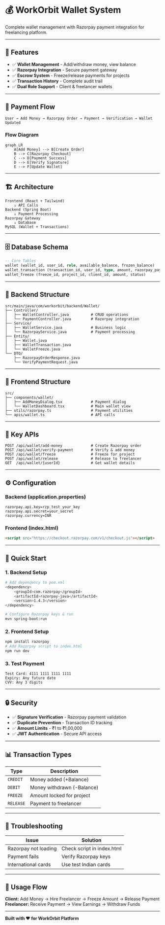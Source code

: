# 💰 **WorkOrbit Wallet System**

Complete wallet management with Razorpay payment integration for freelancing platform.

---

## 🚀 **Features**

- ✅ **Wallet Management** - Add/withdraw money, view balance
- ✅ **Razorpay Integration** - Secure payment gateway
- ✅ **Escrow System** - Freeze/release payments for projects
- ✅ **Transaction History** - Complete audit trail
- ✅ **Dual Role Support** - Client & freelancer wallets

---

## 🔄 **Payment Flow**

```
User → Add Money → Razorpay Order → Payment → Verification → Wallet Updated
```

### **Flow Diagram**
```mermaid
graph LR
    A[Add Money] --> B[Create Order]
    B --> C[Razorpay Checkout]
    C --> D[Payment Success]
    D --> E[Verify Signature]
    E --> F[Update Wallet]
```

---

## 🏗️ **Architecture**

```
Frontend (React + Tailwind)
    ↓ API Calls
Backend (Spring Boot)
    ↓ Payment Processing
Razorpay Gateway
    ↓ Database
MySQL (Wallet + Transactions)
```

---

## 🗄️ **Database Schema**

```sql
-- Core Tables
wallet (wallet_id, user_id, role, available_balance, frozen_balance)
wallet_transaction (transaction_id, user_id, type, amount, razorpay_payment_id)
wallet_freeze (freeze_id, project_id, client_id, amount, status)
```

---

## 🔧 **Backend Structure**

```
src/main/java/com/workorbit/backend/Wallet/
├── Controller/
│   ├── WalletController.java          # CRUD operations
│   └── PaymentController.java         # Razorpay integration
├── Service/
│   ├── WalletService.java             # Business logic
│   └── RazorpayService.java           # Payment processing
├── Entity/
│   ├── Wallet.java
│   ├── WalletTransaction.java
│   └── WalletFreeze.java
└── DTO/
    ├── RazorpayOrderResponse.java
    └── VerifyPaymentRequest.java
```

---

## 🎨 **Frontend Structure**

```
src/
├── components/wallet/
│   ├── AddMoneyDialog.tsx             # Payment dialog
│   └── WalletDashboard.tsx            # Main wallet view
├── utils/razorpay.ts                  # Payment utilities
└── apis/wallet.ts                     # API calls
```

---

## 📡 **Key APIs**

```http
POST /api/wallet/add-money             # Create Razorpay order
POST /api/wallet/verify-payment        # Verify & add money
POST /api/wallet/freeze                # Freeze for project
POST /api/wallet/release               # Release to freelancer
GET  /api/wallet/{userId}              # Get wallet details
```

---

## ⚙️ **Configuration**

### **Backend (application.properties)**
```properties
razorpay.api.key=rzp_test_your_key
razorpay.api.secret=your_secret
razorpay.currency=INR
```

### **Frontend (index.html)**
```html
<script src="https://checkout.razorpay.com/v1/checkout.js"></script>
```

---

## 🚀 **Quick Start**

### **1. Backend Setup**
```bash
# Add dependency to pom.xml
<dependency>
    <groupId>com.razorpay</groupId>
    <artifactId>razorpay-java</artifactId>
    <version>1.4.3</version>
</dependency>

# Configure Razorpay keys & run
mvn spring-boot:run
```

### **2. Frontend Setup**
```bash
npm install razorpay
# Add Razorpay script to index.html
npm run dev
```

### **3. Test Payment**
```
Test Card: 4111 1111 1111 1111
Expiry: Any future date
CVV: Any 3 digits
```

---

## 🔒 **Security**

- ✅ **Signature Verification** - Razorpay payment validation
- ✅ **Duplicate Prevention** - Transaction ID tracking
- ✅ **Amount Limits** - ₹1 to ₹1,00,000
- ✅ **JWT Authentication** - Secure API access

---

## 📊 **Transaction Types**

| Type | Description |
|------|-------------|
| `CREDIT` | Money added (+Balance) |
| `DEBIT` | Money withdrawn (-Balance) |
| `FREEZE` | Amount locked for project |
| `RELEASE` | Payment to freelancer |

---

## 🐛 **Troubleshooting**

| Issue | Solution |
|-------|----------|
| Razorpay not loading | Check script in index.html |
| Payment fails | Verify Razorpay keys |
| International cards | Use test Indian cards |

---

## 🎯 **Usage Flow**

**Client:** Add Money → Hire Freelancer → Freeze Amount → Release Payment  
**Freelancer:** Receive Payment → View Earnings → Withdraw Funds

---

**Built with ❤️ for WorkOrbit Platform**
